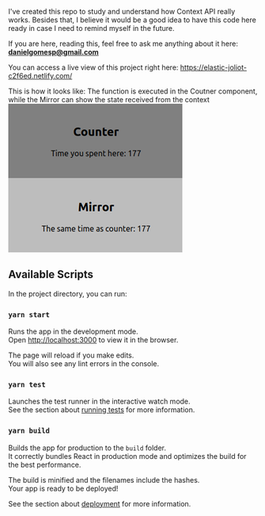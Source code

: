 I've created this repo to study and understand how Context API really works.
Besides that, I believe it would be a good idea to have this code here ready in case I need to remind myself in the future.

If you are here, reading this, feel free to ask me anything about it here: **danielgomesp@gmail.com**

You can access a live view of this project right here: https://elastic-joliot-c2f6ed.netlify.com/


This is how it looks like:
The function is executed in the Coutner component, while the Mirror can show the state received from the context
!['Imagem ilustrativa'](counter.png)

## Available Scripts

In the project directory, you can run:

### `yarn start`

Runs the app in the development mode.<br />
Open [http://localhost:3000](http://localhost:3000) to view it in the browser.

The page will reload if you make edits.<br />
You will also see any lint errors in the console.

### `yarn test`

Launches the test runner in the interactive watch mode.<br />
See the section about [running tests](https://facebook.github.io/create-react-app/docs/running-tests) for more information.

### `yarn build`

Builds the app for production to the `build` folder.<br />
It correctly bundles React in production mode and optimizes the build for the best performance.

The build is minified and the filenames include the hashes.<br />
Your app is ready to be deployed!

See the section about [deployment](https://facebook.github.io/create-react-app/docs/deployment) for more information.
